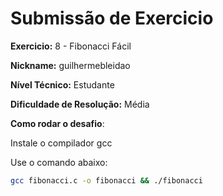 # Submissão de Exercicio

**Exercicio:** 8 - Fibonacci Fácil

**Nickname:** guilhermebleidao

**Nível Técnico:** Estudante

**Dificuldade de Resolução:** Média

**Como rodar o desafio**: 

Instale o compilador gcc

Use o comando abaixo: 
```bash
gcc fibonacci.c -o fibonacci && ./fibonacci
```